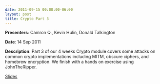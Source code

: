 ```yaml
---
date: 2011-09-15 00:00:00-06:00
layout: post
title: Crypto Part 3
---
```


**Presenters**: Camron Q., Kevin Hulin, Donald Talkington

**Date**: 14 Sep 2011

**Description**: Part 3 of our 4 weeks Crypto module covers some attacks on common crypto implementations including MITM, obscure ciphers, and homebrew encryption. We finish with a hands on exercise using JohnTheRipper.

[Slides](http://csg.utdallas.edu/wp-content/uploads/2012/08/Crypto_Presentation_3.pdf)
